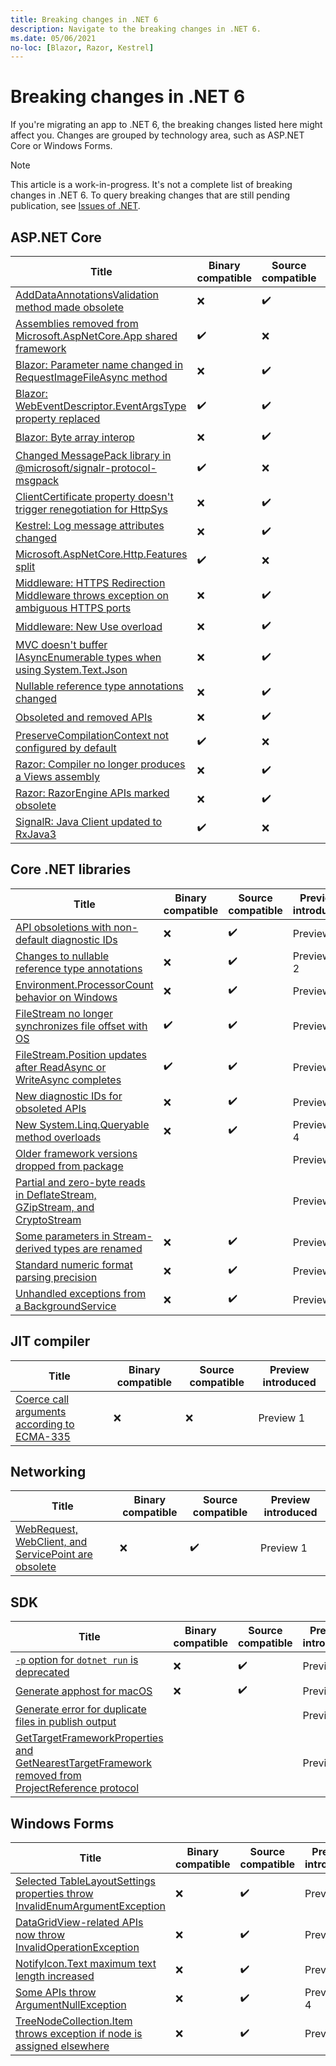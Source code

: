 ```yaml
---
title: Breaking changes in .NET 6
description: Navigate to the breaking changes in .NET 6.
ms.date: 05/06/2021
no-loc: [Blazor, Razor, Kestrel]
---
```

# Breaking changes in .NET 6

If you're migrating an app to .NET 6, the breaking changes listed here might affect you. Changes are grouped by technology area, such as ASP.NET Core or Windows Forms.

> [!NOTE]
>
> This article is a work-in-progress. It's not a complete list of breaking changes in .NET 6. To query breaking changes that are still pending publication, see [Issues of .NET](https://issuesof.net/?q=%20is:open%20-label:Documented%20is:issue%20(label:%22Breaking%20Change%22%20or%20label:breaking-change)%20(repo:dotnet%2Fdocs%20or%20repo:aspnet%2FAnnouncements)%20group:repo%20(label:%22:checkered_flag:%20Release%20.NET%206%22%20or%20label:6.0.0)%20sort:created-desc).

## ASP.NET Core

| Title | Binary compatible | Source compatible | Preview introduced |
| - | - | - | - |
| [AddDataAnnotationsValidation method made obsolete](aspnet-core/6.0/adddataannotationsvalidation-obsolete.md) | ❌ | ✔️ |  |
| [Assemblies removed from Microsoft.AspNetCore.App shared framework](aspnet-core/6.0/assemblies-removed-from-shared-framework.md) | ✔️ | ❌ |  |
| [Blazor: Parameter name changed in RequestImageFileAsync method](aspnet-core/6.0/blazor-parameter-name-changed-in-method.md) | ❌ | ✔️ | Preview 1 |
| [Blazor: WebEventDescriptor.EventArgsType property replaced](aspnet-core/6.0/blazor-eventargstype-property-replaced.md) | ✔️ | ✔️ |  |
| [Blazor: Byte array interop](aspnet-core/6.0/byte-array-interop.md) | ❌ | ✔️ | Preview 6 |
| [Changed MessagePack library in @microsoft/signalr-protocol-msgpack](aspnet-core/6.0/messagepack-library-change.md) | ✔️ | ❌ |  |
| [ClientCertificate property doesn't trigger renegotiation for HttpSys](aspnet-core/6.0/clientcertificate-doesnt-trigger-renegotiation.md) | ❌ | ✔️ |  |
| [Kestrel: Log message attributes changed](aspnet-core/6.0/kestrel-log-message-attributes-changed.md) | ❌ | ✔️ |  |
| [Microsoft.AspNetCore.Http.Features split](aspnet-core/6.0/microsoft-aspnetcore-http-features-package-split.md) | ✔️ | ❌ |  |
| [Middleware: HTTPS Redirection Middleware throws exception on ambiguous HTTPS ports](aspnet-core/6.0/middleware-ambiguous-https-ports-exception.md) | ❌ | ✔️ |  |
| [Middleware: New Use overload](aspnet-core/6.0/middleware-new-use-overload.md) | ❌ | ✔️ | Preview 4 |
| [MVC doesn't buffer IAsyncEnumerable types when using System.Text.Json](aspnet-core/6.0/iasyncenumerable-not-buffered-by-mvc.md) | ❌ | ✔️ | Preview 4 |
| [Nullable reference type annotations changed](aspnet-core/6.0/nullable-reference-type-annotations-changed.md) | ❌ | ✔️ |  |
| [Obsoleted and removed APIs](aspnet-core/6.0/obsolete-removed-apis.md) | ❌ | ✔️ | Preview 1 |
| [PreserveCompilationContext not configured by default](aspnet-core/6.0/preservecompilationcontext-not-set-by-default.md) | ✔️ | ❌ |  |
| [Razor: Compiler no longer produces a Views assembly](aspnet-core/6.0/razor-compiler-doesnt-produce-views-assembly.md) | ❌ | ✔️ | Preview 3 |
| [Razor: RazorEngine APIs marked obsolete](aspnet-core/6.0/razor-engine-apis-obsolete.md) | ❌ | ✔️ | Preview 1 |
| [SignalR: Java Client updated to RxJava3](aspnet-core/6.0/signalr-java-client-updated.md) | ✔️ | ❌ | Preview 4 |

## Core .NET libraries

| Title | Binary compatible | Source compatible | Preview introduced |
| - | - | - | - |
| [API obsoletions with non-default diagnostic IDs](core-libraries/6.0/obsolete-apis-with-custom-diagnostics.md) | ❌ | ✔️ | Preview 1 |
| [Changes to nullable reference type annotations](core-libraries/6.0/nullable-ref-type-annotation-changes.md) | ❌ | ✔️ | Preview 1-2 |
| [Environment.ProcessorCount behavior on Windows](core-libraries/6.0/environment-processorcount-on-windows.md) | ❌ | ✔️ | Preview 2 |
| [FileStream no longer synchronizes file offset with OS](core-libraries/6.0/filestream-doesnt-sync-offset-with-os.md) | ✔️ | ✔️ | Preview 4 |
| [FileStream.Position updates after ReadAsync or WriteAsync completes](core-libraries/6.0/filestream-position-updates-after-readasync-writeasync-completion.md) | ✔️ | ✔️ | Preview 4 |
| [New diagnostic IDs for obsoleted APIs](core-libraries/6.0/diagnostic-id-change-for-obsoletions.md) | ❌ | ✔️ | Preview 5 |
| [New System.Linq.Queryable method overloads](core-libraries/6.0/additional-linq-queryable-method-overloads.md) | ❌ | ✔️ | Preview 3-4 |
| [Older framework versions dropped from package](core-libraries/6.0/older-framework-versions-dropped.md) |  |  | Preview 5 |
| [Partial and zero-byte reads in DeflateStream, GZipStream, and CryptoStream](core-libraries/6.0/partial-byte-reads-in-streams.md) |  |  | Preview 6 |
| [Some parameters in Stream-derived types are renamed](core-libraries/6.0/parameters-renamed-on-stream-derived-types.md) | ❌ | ✔️ | Preview 1 |
| [Standard numeric format parsing precision](core-libraries/6.0/numeric-format-parsing-handles-higher-precision.md) | ❌ | ✔️ | Preview 2 |
| [Unhandled exceptions from a BackgroundService](core-libraries/6.0/hosting-exception-handling.md) | ❌ | ✔️ | Preview 4 |

## JIT compiler

| Title | Binary compatible | Source compatible | Preview introduced |
| - | - | - | - |
| [Coerce call arguments according to ECMA-335](jit/6.0/coerce-call-arguments-ecma-335.md) | ❌ | ❌ | Preview 1 |

## Networking

| Title | Binary compatible | Source compatible | Preview introduced |
| - | - | - | - |
| [WebRequest, WebClient, and ServicePoint are obsolete](networking/6.0/webrequest-deprecated.md) | ❌ | ✔️ | Preview 1 |

## SDK

| Title | Binary compatible | Source compatible | Preview introduced |
| - | - | - | - |
| [`-p` option for `dotnet run` is deprecated](sdk/6.0/deprecate-p-option-dotnet-run.md) | ❌ | ✔️ | Preview 6 |
| [Generate apphost for macOS](sdk/6.0/apphost-generated-for-macos.md) | ❌ | ✔️ | Preview 6 |
| [Generate error for duplicate files in publish output](sdk/6.0/duplicate-files-in-output.md) |  |  | Preview 1 |
| [GetTargetFrameworkProperties and GetNearestTargetFramework removed from ProjectReference protocol](sdk/6.0/gettargetframeworkproperties-and-getnearesttargetframework-removed.md) |  |  | Preview 1 |

## Windows Forms

| Title | Binary compatible | Source compatible | Preview introduced |
| - | - | - | - |
| [Selected TableLayoutSettings properties throw InvalidEnumArgumentException](windows-forms/6.0/tablelayoutsettings-apis-throw-invalidenumargumentexception.md) | ❌ | ✔️ | Preview 1 |
| [DataGridView-related APIs now throw InvalidOperationException](windows-forms/6.0/null-owner-causes-invalidoperationexception.md) | ❌ | ✔️ | Preview 4 |
| [NotifyIcon.Text maximum text length increased](windows-forms/6.0/notifyicon-text-max-text-length-increased.md) | ❌ | ✔️ | Preview 1 |
| [Some APIs throw ArgumentNullException](windows-forms/6.0/apis-throw-argumentnullexception.md) | ❌ | ✔️ | Preview 1-4 |
| [TreeNodeCollection.Item throws exception if node is assigned elsewhere](windows-forms/6.0/treenodecollection-item-throws-argumentexception.md) | ❌ | ✔️ | Preview 1 |
